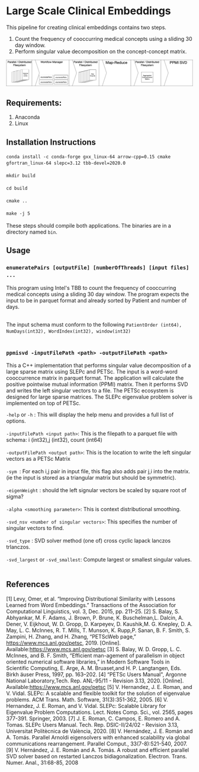 # Large Scale Clinical Embeddings
This pipeline for creating clinical embeddings contains two steps. 
1. Count the frequency of cooccurring medical concepts using a sliding 30 day window. 
2. Perform singular value decomposition on the concept-concept matrix.

![PipelineArchitecture](https://raw.githubusercontent.com/rusheniii/LargeScaleClinicalEmbedding/master/CodeEmbeddingArchitecture.png)

## Requirements:
1. Anaconda
2. Linux

## Installation Instructions
`conda install -c conda-forge gxx_linux-64 arrow-cpp=0.15 cmake gfortran_linux-64 slepc=3.12 tbb-devel=2020.0` <br/><br/>
`mkdir build` <br/><br/>
`cd build` <br/><br/>
`cmake ..` <br/><br/>
`make -j 5` <br/><br/>
These steps should compile both applications. The binaries are in a directory named `bin`.
## Usage
### `enumeratePairs [outputFile] [numberOfThreads] [input files] ...`
This program using Intel's TBB to count the frequency of cooccurring medical concepts using a sliding 30 day window. 
The program expects the input to be in parquet format and already sorted by Patient and number of days. <br/><br/>

The input schema must conform to the following
`PatientOrder (int64), NumDays(int32), WordIndex(int32), window(int32)` <br/><br/>
### `ppmisvd -inputFilePath <path> -outputFilePath <path>`

This a C++ implementation that performs singular value decomposition of a large sparse matrix using SLEPc and PETSc. 
The input is a word-word cooccurrence matrix in parquet format. The application will calculate the positive pointwise mutual information (PPMI) matrix. 
Then it performs SVD and writes the left singular vectors to a file. The PETSc ecosystem is designed for large sparse matrices. 
The SLEPc eigenvalue problem solver is implemented on top of PETSc. 

`-help` or `-h` : This will display the help menu and provides a full list of options. <br/><br/>
`-inputFilePath <input path>`: This is the filepath to a parquet file with schema: i (int32),j (int32), count (int64) <br/><br/>
`-outputFilePath <output path>`: This is the location to write the left singular vectors as a PETSc Matrix <br/><br/>
`-sym `: For each i,j pair in input file, this flag also adds pair j,i into the matrix. (ie the input is stored as a triangular matrix but should be symmetric).<br/><br/>
`-eigenWeight` : should the left signular vectors be scaled by square root of sigma? <br/><br/>
`-alpha <smoothing parameter>`: This is context distributional smoothing. <br/><br/>
`-svd_nsv <number of singular vectors>`: This specifies the number of singular vectors to find. <br/><br/>
`-svd_type` : SVD solver method (one of) cross cyclic lapack lanczos trlanczos.  <br/><br/>
`-svd_largest` or `-svd_smallest`:  Compute largest or smallest singular values. <br/><br/>

## References
[1] Levy, Omer, et al. “Improving Distributional Similarity with Lessons Learned from Word Embeddings.” Transactions of the Association for Computational Linguistics, vol. 3, Dec. 2015, pp. 211–25.
[2]  S. Balay, S. Abhyankar, M. F. Adams, J. Brown, P. Brune, K. Buschelman,L. Dalcin, A. Dener, V. Eijkhout, W. D. Gropp, D. Karpeyev, D. Kaushik,M. G. Knepley, D. A. May, L. C. McInnes, R. T. Mills, T. Munson, K. Rupp,P.  Sanan,  B.  F.  Smith,  S.  Zampini,  H.  Zhang,  and  H.  Zhang,  “PETScWeb   page,”   https://www.mcs.anl.gov/petsc,   2019.   [Online].   Available:https://www.mcs.anl.gov/petsc
[3] S. Balay,  W. D. Gropp,  L. C. McInnes,  and B. F. Smith,  “Efficient man-agement of parallelism in object oriented numerical software libraries,”  in Modern  Software  Tools  in  Scientific  Computing,  E.  Arge,  A.  M.  Bruaset,and H. P. Langtangen, Eds.    Birkh ̈auser Press, 1997, pp. 163–202.
[4] “PETSc Users Manual", Argonne National Laboratory,Tech.   Rep.   ANL-95/11   -   Revision   3.13,    2020.   [Online].   Available:https://www.mcs.anl.gov/petsc
[5] V. Hernandez, J. E. Roman, and V. Vidal. SLEPc: A scalable and flexible toolkit for the solution of eigenvalue problems. ACM Trans. Math. Software, 31(3):351-362, 2005.
[6]  V. Hernandez, J. E. Roman, and V. Vidal. SLEPc: Scalable Library for Eigenvalue Problem Computations. Lect. Notes Comp. Sci., vol. 2565, pages 377-391. Springer, 2003.
[7] J. E. Roman, C. Campos, E. Romero and A. Tomas. SLEPc Users Manual. Tech. Rep. DSIC-II/24/02 - Revision 3.13, Universitat Politècnica de València, 2020.
[8] V. Hernández, J. E. Román and A. Tomás. Parallel Arnoldi eigensolvers with enhanced scalability via global communications rearrangement. Parallel Comput., 33(7-8):521-540, 2007.
[9] V. Hernández, J. E. Román and A. Tomás. A robust and efficient parallel SVD solver based on restarted Lanczos bidiagonalization. Electron. Trans. Numer. Anal., 31:68-85, 2008

